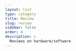 ```yaml
---
layout: list
type: category
title: Review
slug: review
sidebar: false
order: 4
description: >
  Reviews on hardware/software
---
```

